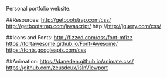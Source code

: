 Personal portfolio website.

##Resources:
http://getbootstrap.com/css/
http://getbootstrap.com/javascript/
http://http://jquery.com/css/


##Icons and Fonts:
http://fizzed.com/oss/font-mfizz
https://fortawesome.github.io/Font-Awesome/
https://fonts.googleapis.com/css

##Animation:
https://daneden.github.io/animate.css/
https://github.com/zeusdeux/isInViewport